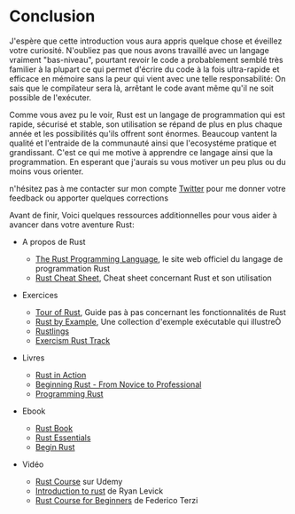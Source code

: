 # Conclusion

J'espère que cette introduction vous aura appris quelque chose et éveillez votre curiosité. N'oubliez pas que nous avons travaillé avec un langage vraiment "bas-niveau", pourtant revoir le code a probablement semblé très familier à la plupart ce qui permet d'écrire du code à la fois ultra-rapide et efficace en mémoire sans la peur qui vient avec une telle responsabilité: On sais que le compilateur sera là, arrêtant le code avant même qu'il ne soit possible de l'exécuter.

Comme vous avez pu le voir, Rust est un langage de programmation qui est rapide, sécurisé et stable, son utilisation se répand de plus en plus chaque année et les possibilités qu'ils offrent sont énormes. Beaucoup vantent la qualité et l'entraide de la communauté ainsi que l'ecosystéme pratique et grandissant. C'est ce qui me motive à apprendre ce langage ainsi que la programmation. En esperant que j'aurais su vous motiver un peu plus ou du moins vous orienter.

n'hésitez pas à me contacter sur mon compte [Twitter](https://twitter.com/yozhgoor) pour me donner votre feedback ou apporter quelques corrections

Avant de finir, Voici quelques ressources additionnelles pour vous aider à avancer dans votre aventure Rust:

* A propos de Rust
  * [The Rust Programming Language](), le site web officiel du langage de programmation Rust
  * [Rust Cheat Sheet](https://cheats.rs/), Cheat sheet concernant Rust et son utilisation

* Exercices
  * [Tour of Rust](https://tourofrust.com/), Guide pas à pas concernant les fonctionnalités de Rust
  * [Rust by Example](https://doc.rust-lang.org/stable/rust-by-example/), Une collection d'exemple exécutable qui illustreÒ
  * [Rustlings](https://github.com/rust-lang/rustlings)
  * [Exercism Rust Track](https://exercism.io/)

* Livres
  * [Rust in Action](http://www.rustinaction.com/)
  * [Beginning Rust - From Novice to Professional](https://www.apress.com/gp/book/9781484234679)
  * [Programming Rust](https://www.oreilly.com/library/view/programming-rust-2nd/9781492052586/)

* Ebook
  * [Rust Book](https://doc.rust-lang.org/stable/book/)
  * [Rust Essentials](https://allitbooks.net/programming/1931-rust-essentials.html)
  * [Begin Rust](https://www.beginrust.com/)

* Vidéo
  * [Rust Course](https://www.udemy.com/courses/search/?q=rust) sur Udemy
  * [Introduction to rust](https://www.youtube.com/channel/UCpeX4D-ArTrsqvhLapAHprQ) de Ryan Levick
  * [Rust Course for Beginners](https://www.youtube.com/playlist?list=PLcVYa6NNTe2PaUV1eMH9Di8WpqdhOTTIw) de Federico Terzi
